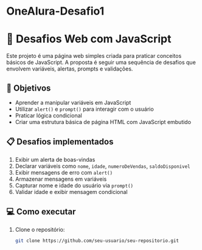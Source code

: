 # OneAlura-Desafio1
# 🧠 Desafios Web com JavaScript

Este projeto é uma página web simples criada para praticar conceitos básicos de JavaScript. A proposta é seguir uma sequência de desafios que envolvem variáveis, alertas, prompts e validações.

## 🚀 Objetivos

- Aprender a manipular variáveis em JavaScript
- Utilizar `alert()` e `prompt()` para interagir com o usuário
- Praticar lógica condicional
- Criar uma estrutura básica de página HTML com JavaScript embutido

## 📋 Desafios implementados

1. Exibir um alerta de boas-vindas
2. Declarar variáveis como `nome`, `idade`, `numeroDeVendas`, `saldoDisponivel`
3. Exibir mensagens de erro com `alert()`
4. Armazenar mensagens em variáveis
5. Capturar nome e idade do usuário via `prompt()`
6. Validar idade e exibir mensagem condicional

## 💻 Como executar

1. Clone o repositório:
   ```bash
   git clone https://github.com/seu-usuario/seu-repositorio.git
